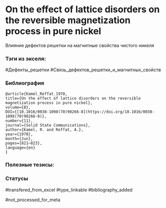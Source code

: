 # On the effect of lattice disorders on the reversible magnetization process in pure nickel

Влияние дефектов решетки на магнитные свойства чистого никеля

### Тэги из экселя:
#Дефекты_решетки 
#Связь_дефектов_решетки_и_магнитных_свойств

### Библиография
```
@article{Kamel_Reffat_1970,
title={On the effect of lattice disorders on the reversible magnetization process in pure nickel},
volume={8},
DOI={[10.1016/0038-1098(70)90266-8](https://doi.org/10.1016/0038-1098(70)90266-8)},
number={11},
journal={Solid State Communications},
author={Kamel, R. and Reffat, A.},
year={1970},
month={Jun},
pages={821–823},
language={en}
}
```

### Полезные тезисы:

### Статусы
#transfered_from_excel 
#type_linkable 
#bibliography_added

#not_processed_for_meta
